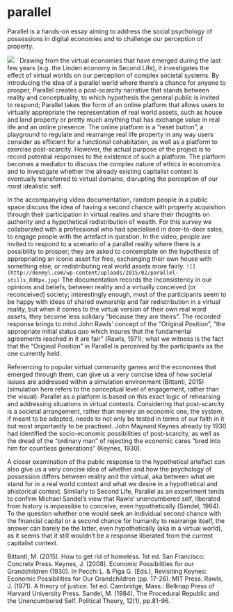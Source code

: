 # parallel
Parallel is a hands-on essay aiming to address the social psychology of possessions in digital economies and to challenge our perception of property.

![](http://denmyl.com/wp-content/uploads/2015/02/Parallel-800px.jpg)
` 
Drawing from the virtual economies that have emerged during the last few years (e.g. the Linden economy in Second Life), it investigates the effect of virtual worlds on our perception of complex societal systems. By introducing the idea of a parallel world where there’s a chance for anyone to prosper, Parallel creates a post-scarcity narrative that stands between reality and conceptuality, to which hypothesis the general public is invited to respond; Parallel takes the form of an online platform that allows users to virtually appropriate the representation of real world assets, such as house and land property or pretty much anything that has exchange value in real life and an online presence. The online platform is a “reset button”, a playground to regulate and rearrange real life property in any way users consider as efficient for a functional cohabitation, as well as a platform to exercise post-scarcity. However, the actual purpose of the project is to record potential responses to the existence of such a platform. The platform becomes a mediator to discuss the complex nature of ethics in economics and to investigate whether the already existing capitalist context is eventually transferred to virtual domains, disrupting the perception of our most idealistic self.
 
In the accompanying video documentation, random people in a public space discuss the idea of having a second chance with property acquisition through their participation in virtual realms and share their thoughts on authority and a hypothetical redistribution of wealth. For this survey we collaborated with a professional who had specialised in door-to-door sales, to engage people with the artefact in question. In the video, people are invited to respond to a scenario of a parallel reality where there is a possibility to prosper; they are asked to contemplate on the hypothesis of appropriating an iconic asset for free, exchanging their own house with something else, or redistributing real world assets more fairly.
`
![](http://denmyl.com/wp-content/uploads/2015/02/parallel-stills_800px.jpg)
`
The documentation records the inconsistency in our opinions and beliefs, between reality and a virtually conceived (or reconceived) society; interestingly enough, most of the participants seem to be happy with ideas of shared ownership and fair redistribution in a virtual reality, but when it comes to the virtual version of their own real word assets, they become less solidary “because they are theirs”. The recorded response brings to mind John Rawls’ concept of the “Original Position”, “the appropriate initial status quo which insures that the fundamental agreements reached in it are fair” (Rawls, 1971); what we witness is the fact that the “Original Position” in Parallel is perceived by the participants as the one currently held.
 
Referencing to popular virtual community games and the economies that emerged through them, can give us a very concise idea of how societal issues are addressed within a simulation environment (Bittanti, 2015) (simulation here refers to the conceptual level of engagement, rather than the visual). Parallel as a platform is based on this exact logic of rehearsing and addressing situations in virtual contexts. Considering that post-scarcity is a societal arrangement, rather than merely an economic one, the system, if meant to be adopted, needs to not only be tested in terms of our faith in it but most importantly to be practised. John Maynard Keynes already by 1930 had identified the socio-economic possibilities of post-scarcity, as well as the dread of the “ordinary man” of rejecting the economic cares “bred into him for countless generations” (Keynes, 1930).
 
A closer examination of the public response to the hypothetical artefact can also give us a very concise idea of whether and how the psychology of possession differs between reality and the virtual, aka between what we stand for in a real world context and what we desire in a hypothetical and ahistorical context. Similarly to Second Life, Parallel as an experiment tends to confirm Michael Sandel’s view that Rawls’ unencumbered self, liberated from history is impossible to conceive, even hypothetically (Sandel, 1984). To the question whether one would seek an individual second chance with the financial capital or a second chance for humanity to rearrange itself, the answer can barely be the latter, even hypothetically (aka in a virtual world), as it seems that it still wouldn’t be a response liberated from the current capitalist context.
 
Bittanti, M. (2015). How to get rid of homeless. 1st ed. San Francisco: Concrete Press.
Keynes, J. (2008). Economic Possibilities for our Grandchildren (1930). In Pecchi L. & Piga G. (Eds.), Revisiting Keynes: Economic Possibilities for Our Grandchildren (pp. 17-26). MIT Press.
Rawls, J. (1971). A theory of justice. 1st ed. Cambridge, Mass.: Belknap Press of Harvard University Press.
Sandel, M. (1984). The Procedural Republic and the Unencumbered Self. Political Theory, 12(1), pp.81-96.
`
